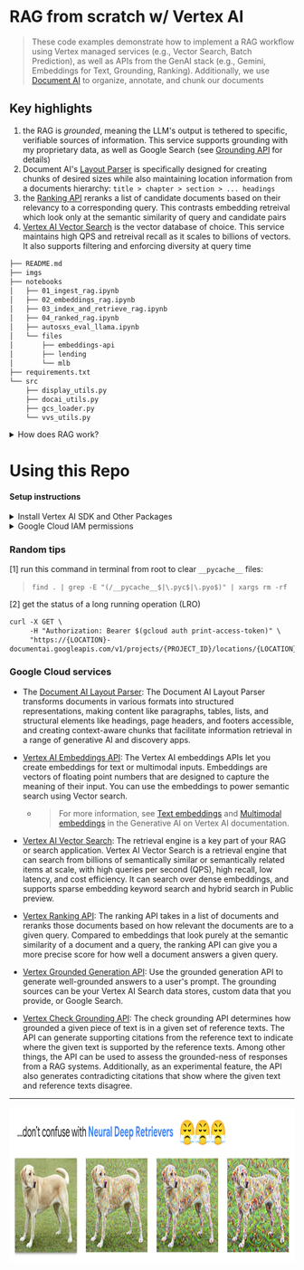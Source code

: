 # RAG from scratch w/ Vertex AI

> These code examples demonstrate how to implement a RAG workflow using Vertex managed services (e.g., Vector Search, Batch Prediction), as well as APIs from the GenAI stack (e.g., Gemini, Embeddings for Text, Grounding, Ranking). Additionally, we use [Document AI](https://cloud.google.com/document-ai/?hl=en) to organize, annotate, and chunk our documents

## Key highlights

1. the RAG is *grounded*, meaning the LLM's output is tethered to specific, verifiable sources of information. This service supports grounding with my proprietary data, as well as Google Search (see [Grounding API](https://cloud.google.com/vertex-ai/generative-ai/docs/grounding/overview) for details)
2. Document AI's [Layout Parser](https://cloud.google.com/document-ai/docs/layout-parse-chunk) is specifically designed for creating chunks of desired sizes while also maintaining location information from a documents hierarchy: `title > chapter > section > ... headings`
3. the [Ranking API](https://cloud.google.com/generative-ai-app-builder/docs/ranking) reranks a list of candidate documents based on their relevancy to a corresponding query. This contrasts embedding retreival which look only at the semantic similarity of query and candidate pairs
4. [Vertex AI Vector Search](https://cloud.google.com/vertex-ai/docs/vector-search/overview) is the vector database of choice. This service maintains high QPS and retreival recall as it scales to billions of vectors. It also supports filtering and enforcing diversity at query time

```
├── README.md
├── imgs
├── notebooks
│   ├── 01_ingest_rag.ipynb
│   ├── 02_embeddings_rag.ipynb
│   ├── 03_index_and_retrieve_rag.ipynb
│   ├── 04_ranked_rag.ipynb
│   ├── autosxs_eval_llama.ipynb
│   └── files
│       ├── embeddings-api
│       ├── lending
│       └── mlb
├── requirements.txt
└── src
    ├── display_utils.py
    ├── docai_utils.py
    ├── gcs_loader.py
    └── vvs_utils.py
```

<details>
  <summary>How does RAG work?</summary>
    
<img src='imgs/joe_dirte_logic.png' width='924' height='500'>
    
</details>


# Using this Repo


#### Setup instructions

<details>
  <summary>Install Vertex AI SDK and Other Packages</summary>

Run the following in a terminal:

```
pip install google-cloud-aiplatform --upgrade --quiet
pip install google-cloud-discoveryengine --upgrade --quiet
pip install google-cloud-documentai google-cloud-documentai-toolbox --upgrade --quiet
pip install google-cloud-storage --upgrade --quiet
pip install langchain-google-community --upgrade --quiet
pip install langchain-google-vertexai --upgrade --quiet
pip install langchain-google-community[vertexaisearch] --upgrade --quiet
pip install langchain-google-community[docai] --upgrade --quiet
pip install rich --upgrade --quiet
```

</details>

<details>
  <summary>Google Cloud IAM permissions</summary>

* `roles/serviceusage.serviceUsageAdmin` to enable APIs
* `roles/iam.serviceAccountAdmin` to modify service agent permissions
* `roles/aiplatform.user` to use AI Platform components
* `roles/storage.objectAdmin` to modify and delete GCS buckets
* `roles/documentai.admin` to create and use Document AI Processors
* `roles/discoveryengine.admin` to modify Vertex AI Search assets
    
</details>

### Random tips

[1] run this command in terminal from root to clear `__pycache__` files:

> `find . | grep -E "(/__pycache__$|\.pyc$|\.pyo$)" | xargs rm -rf`

[2] get the status of a long running operation (LRO)

```
curl -X GET \
     -H "Authorization: Bearer $(gcloud auth print-access-token)" \
     "https://{LOCATION}-documentai.googleapis.com/v1/projects/{PROJECT_ID}/locations/{LOCATION}/operations/{OPERATION_ID}"
```

### Google Cloud services

* The [Document AI Layout Parser](https://cloud.google.com/document-ai/docs/layout-parse-chunk): The Document AI Layout Parser transforms documents in various formats into structured representations, making content like paragraphs, tables, lists, and structural elements like headings, page headers, and footers accessible, and creating context-aware chunks that facilitate information retrieval in a range of generative AI and discovery apps.

* [Vertex AI Embeddings API](https://cloud.google.com/vertex-ai/generative-ai/docs/embeddings/get-text-embeddings): The Vertex AI embeddings APIs let you create embeddings for text or multimodal inputs. Embeddings are vectors of floating point numbers that are designed to capture the meaning of their input. You can use the embeddings to power semantic search using Vector search.

  * > For more information, see [Text embeddings](https://cloud.google.com/vertex-ai/generative-ai/docs/embeddings/get-text-embeddings) and [Multimodal embeddings](https://cloud.google.com/vertex-ai/generative-ai/docs/embeddings/get-multimodal-embeddings) in the Generative AI on Vertex AI documentation.

* [Vertex AI Vector Search](https://cloud.google.com/vertex-ai/docs/vector-search/overview): The retrieval engine is a key part of your RAG or search application. Vertex AI Vector Search is a retrieval engine that can search from billions of semantically similar or semantically related items at scale, with high queries per second (QPS), high recall, low latency, and cost efficiency. It can search over dense embeddings, and supports sparse embedding keyword search and hybrid search in Public preview.

* [Vertex Ranking API](https://cloud.google.com/generative-ai-app-builder/docs/ranking): The ranking API takes in a list of documents and reranks those documents based on how relevant the documents are to a given query. Compared to embeddings that look purely at the semantic similarity of a document and a query, the ranking API can give you a more precise score for how well a document answers a given query.

* [Vertex Grounded Generation API](https://cloud.google.com/generative-ai-app-builder/docs/grounded-gen): Use the grounded generation API to generate well-grounded answers to a user's prompt. The grounding sources can be your Vertex AI Search data stores, custom data that you provide, or Google Search.

* [Vertex Check Grounding API](https://cloud.google.com/generative-ai-app-builder/docs/check-grounding): The check grounding API determines how grounded a given piece of text is in a given set of reference texts. The API can generate supporting citations from the reference text to indicate where the given text is supported by the reference texts. Among other things, the API can be used to assess the grounded-ness of responses from a RAG systems. Additionally, as an experimental feature, the API also generates contradicting citations that show where the given text and reference texts disagree.

---

<img src='imgs/deep_retrievers.png' width='1015' height='275'>